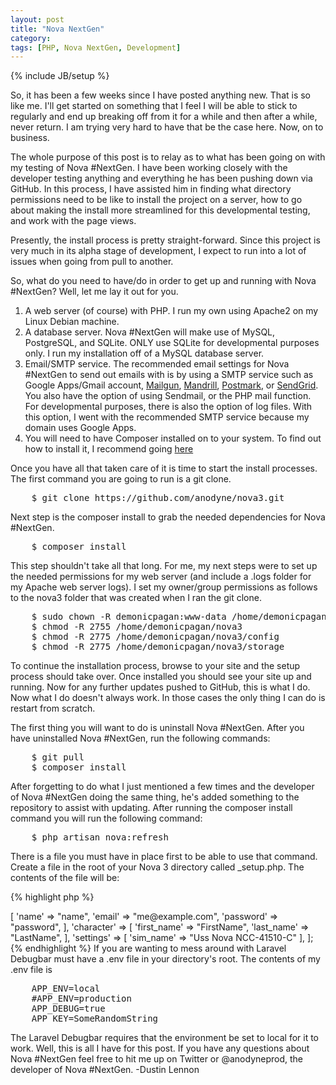 ```yaml
---
layout: post
title: "Nova NextGen"
category: 
tags: [PHP, Nova NextGen, Development]
---
```

{% include JB/setup %}

So, it has been a few weeks since I have posted anything new. That is so like me. I'll get started on something that I feel I will be able to stick to regularly and end up breaking off from it for a while and then after a while, never return. I am trying very hard to have that be the case here. Now, on to business.

<!-- more -->

The whole purpose of this post is to relay as to what has been going on with my testing of Nova #NextGen. I have been working closely with the developer testing anything and everything he has been pushing down via GitHub. In this process, I have assisted him in finding what directory permissions need to be like to install the project on a server, how to go about making the install more streamlined for this developmental testing, and work with the page views.

Presently, the install process is pretty straight-forward. Since this project is very much in its alpha stage of development, I expect to run into a lot of issues when going from pull to another.

So, what do you need to have/do in order to get up and running with Nova #NextGen? Well, let me lay it out for you.

1. A web server (of course) with PHP. I run my own using Apache2 on my Linux Debian machine.
2. A database server. Nova #NextGen will make use of MySQL, PostgreSQL, and SQLite. ONLY use SQLite for developmental purposes only. I run my installation off of a MySQL database server.
3. Email/SMTP service. The recommended email settings for Nova #NextGen to send out emails with is by using a SMTP service such as Google Apps/Gmail account, [Mailgun](http://www.mailgun.com), [Mandrill](http://mandrill.com), [Postmark](https://postmarkapp.com), or [SendGrid](https://sendgrid.com). You also have the option of using Sendmail, or the PHP mail function. For developmental purposes, there is also the option of log files. With this option, I went with the recommended SMTP service because my domain uses Google Apps.
4. You will need to have Composer installed on to your system. To find out how to install it, I recommend going [here](http://getcomposer.org)

Once you have all that taken care of it is time to start the install processes. The first command you are going to run is a git clone.

<pre class="prettyprint prettyprinted">
	$ git clone https://github.com/anodyne/nova3.git
</pre>

Next step is the composer install to grab the needed dependencies for Nova #NextGen.
<pre class="prettyprint prettyprinted">
	$ composer install
</pre>

This step shouldn't take all that long. For me, my next steps were to set up the needed permissions for my web server (and include a .logs folder for my Apache web server logs). I set my owner/group permissions as follows to the nova3 folder that was created when I ran the git clone.

<pre class="prettyprint prettyprinted">
	$ sudo chown -R demonicpagan:www-data /home/demonicpagan/nova3
	$ chmod -R 2755 /home/demonicpagan/nova3
	$ chmod -R 2775 /home/demonicpagan/nova3/config
	$ chmod -R 2775 /home/demonicpagan/nova3/storage
</pre>

To continue the installation process, browse to your site and the setup process should take over. Once installed you should see your site up and running. Now for any further updates pushed to GitHub, this is what I do. Now what I do doesn't always work. In those cases the only thing I can do is restart from scratch.

The first thing you will want to do is uninstall Nova #NextGen. After you have uninstalled Nova #NextGen, run the following commands:

<pre class="prettyprint prettyprinted">
	$ git pull
	$ composer install
</pre>

After forgetting to do what I just mentioned a few times and the developer of Nova #NextGen doing the same thing, he's added something to the repository to assist with updating. After running the composer install command you will run the following command:

<pre class="prettyprint prettyprinted">
	$ php artisan nova:refresh
</pre>

There is a file you must have in place first to be able to use that command. Create a file in the root of your Nova 3 directory called _setup.php. The contents of the file will be:

{% highlight php %}
<?php

return [
	'user' => [
		'name' => "name",
		'email' => "me@example.com",
		'password' => "password",
	],

	'character' => [
		'first_name' => "FirstName",
		'last_name' => "LastName",
	],

	'settings' => [
		'sim_name' => "Uss Nova NCC-41510-C"
	],
];
{% endhighlight %}

If you are wanting to mess around with Laravel Debugbar must have a .env file in your directory's root. The contents of my .env file is

<pre class="prettyprint prettyprinted">
	APP_ENV=local
	#APP_ENV=production
	APP_DEBUG=true
	APP_KEY=SomeRandomString
</pre>

The Laravel Debugbar requires that the environment be set to local for it to work.

Well, this is all I have for this post. If you have any questions about Nova #NextGen feel free to hit me up on Twitter or @anodyneprod, the developer of Nova #NextGen. 

-Dustin Lennon